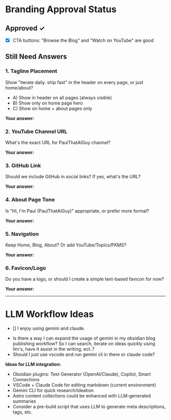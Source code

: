 # Branding Approval Status

## Approved ✓
- [x] CTA buttons: "Browse the Blog" and "Watch on YouTube" are good

## Still Need Answers

### 1. Tagline Placement
Show "iterate daily. ship fast" in the header on every page, or just home/about?
- A) Show in header on all pages (always visible)
- B) Show only on home page hero
- C) Show on home + about pages only

**Your answer:**

### 2. YouTube Channel URL
What's the exact URL for PaulThatAIGuy channel?

**Your answer:**

### 3. GitHub Link
Should we include GitHub in social links? If yes, what's the URL?

**Your answer:**

### 4. About Page Tone
Is "Hi, I'm Paul (PaulThatAIGuy)" appropriate, or prefer more formal?

**Your answer:**

### 5. Navigation
Keep Home, Blog, About? Or add YouTube/Topics/PKMS?

**Your answer:**

### 6. Favicon/Logo
Do you have a logo, or should I create a simple text-based favicon for now?

**Your answer:**

---

# LLM Workflow Ideas

- [] I enjoy using gemini and claude.
* Is there a way I can expand the usage of gemini in my obsidian blog publishing workflow? So I can search, iterate on ideas quickly using llm's, have it assist in the writing, ect..?
* Should I just use vscode and run gemini cli in there or claude code?

**Ideas for LLM integration:**
- Obsidian plugins: Text Generator (OpenAI/Claude), Copilot, Smart Connections
- VSCode + Claude Code for editing markdown (current environment)
- Gemini CLI for quick research/ideation
- Astro content collections could be enhanced with LLM-generated summaries
- Consider a pre-build script that uses LLM to generate meta descriptions, tags, etc.